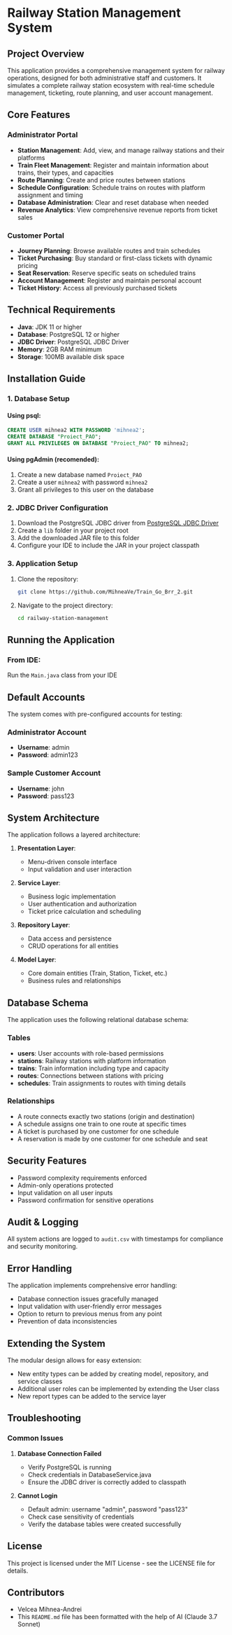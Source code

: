 # Railway Station Management System

## Project Overview

This application provides a comprehensive management system for railway operations, designed for both administrative staff and customers. It simulates a complete railway station ecosystem with real-time schedule management, ticketing, route planning, and user account management.

## Core Features

### Administrator Portal
- **Station Management**: Add, view, and manage railway stations and their platforms
- **Train Fleet Management**: Register and maintain information about trains, their types, and capacities
- **Route Planning**: Create and price routes between stations
- **Schedule Configuration**: Schedule trains on routes with platform assignment and timing
- **Database Administration**: Clear and reset database when needed
- **Revenue Analytics**: View comprehensive revenue reports from ticket sales

### Customer Portal
- **Journey Planning**: Browse available routes and train schedules
- **Ticket Purchasing**: Buy standard or first-class tickets with dynamic pricing
- **Seat Reservation**: Reserve specific seats on scheduled trains
- **Account Management**: Register and maintain personal account
- **Ticket History**: Access all previously purchased tickets

## Technical Requirements

- **Java**: JDK 11 or higher
- **Database**: PostgreSQL 12 or higher
- **JDBC Driver**: PostgreSQL JDBC Driver
- **Memory**: 2GB RAM minimum
- **Storage**: 100MB available disk space

## Installation Guide

### 1. Database Setup

#### Using psql:
```sql
CREATE USER mihnea2 WITH PASSWORD 'mihnea2';
CREATE DATABASE "Proiect_PAO";
GRANT ALL PRIVILEGES ON DATABASE "Proiect_PAO" TO mihnea2;
```

#### Using pgAdmin (recomended):
1. Create a new database named `Proiect_PAO`
2. Create a user `mihnea2` with password `mihnea2`
3. Grant all privileges to this user on the database

### 2. JDBC Driver Configuration

1. Download the PostgreSQL JDBC driver from [PostgreSQL JDBC Driver](https://jdbc.postgresql.org/download/)
2. Create a `lib` folder in your project root
3. Add the downloaded JAR file to this folder
4. Configure your IDE to include the JAR in your project classpath

### 3. Application Setup

1. Clone the repository:
   ```bash
   git clone https://github.com/MihneaVe/Train_Go_Brr_2.git
   ```

2. Navigate to the project directory:
   ```bash
   cd railway-station-management
   ```

## Running the Application

### From IDE:
Run the `Main.java` class from your IDE

## Default Accounts

The system comes with pre-configured accounts for testing:

### Administrator Account
- **Username**: admin
- **Password**: admin123

### Sample Customer Account
- **Username**: john
- **Password**: pass123

## System Architecture

The application follows a layered architecture:

1. **Presentation Layer**: 
   - Menu-driven console interface
   - Input validation and user interaction

2. **Service Layer**:
   - Business logic implementation
   - User authentication and authorization
   - Ticket price calculation and scheduling

3. **Repository Layer**:
   - Data access and persistence
   - CRUD operations for all entities

4. **Model Layer**:
   - Core domain entities (Train, Station, Ticket, etc.)
   - Business rules and relationships

## Database Schema

The application uses the following relational database schema:

### Tables
- **users**: User accounts with role-based permissions
- **stations**: Railway stations with platform information
- **trains**: Train information including type and capacity
- **routes**: Connections between stations with pricing
- **schedules**: Train assignments to routes with timing details

### Relationships
- A route connects exactly two stations (origin and destination)
- A schedule assigns one train to one route at specific times
- A ticket is purchased by one customer for one schedule
- A reservation is made by one customer for one schedule and seat

## Security Features

- Password complexity requirements enforced
- Admin-only operations protected
- Input validation on all user inputs
- Password confirmation for sensitive operations

## Audit & Logging

All system actions are logged to `audit.csv` with timestamps for compliance and security monitoring.

## Error Handling

The application implements comprehensive error handling:
- Database connection issues gracefully managed
- Input validation with user-friendly error messages
- Option to return to previous menus from any point
- Prevention of data inconsistencies

## Extending the System

The modular design allows for easy extension:
- New entity types can be added by creating model, repository, and service classes
- Additional user roles can be implemented by extending the User class
- New report types can be added to the service layer

## Troubleshooting

### Common Issues

1. **Database Connection Failed**
   - Verify PostgreSQL is running
   - Check credentials in DatabaseService.java
   - Ensure the JDBC driver is correctly added to classpath

2. **Cannot Login**
   - Default admin: username "admin", password "pass123"
   - Check case sensitivity of credentials
   - Verify the database tables were created successfully

## License

This project is licensed under the MIT License - see the LICENSE file for details.

## Contributors

- Velcea Mihnea-Andrei
- This `README.md` file has been formatted with the help of AI (Claude 3.7 Sonnet)
